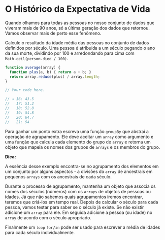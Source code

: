 # O Histórico da Expectativa de Vida

Quando olhamos para todas as pessoas no nosso conjunto de dados que viveram mais de 90 anos, só a última geração dos dados que retornou. Vamos observar mais de perto esse fenômeno.

Calcule o resultado da idade média das pessoas no conjunto de dados definidos por século. Uma pessoa é atribuída a um século pegando o ano da sua morte, dividindo por 100 e arredondando para cima com `Math.ceil(person.died / 100)`.

```js
function average(array) {
  function plus(a, b) { return a + b; }
  return array.reduce(plus) / array.length;
}

// Your code here.

// → 16: 43.5
//   17: 51.2
//   18: 52.8
//   19: 54.8
//   20: 84.7
//   21: 94
```

Para ganhar um ponto extra escreva uma função `groupBy` que abstrai a operação de agrupamento. Ele deve aceitar um `array` como argumento e uma função que calcula cada elemento do grupo de `array` e retorna um objeto que mapeia os nomes dos grupos de `arrays` e os membros do grupo.

**Dica:**

A essência desse exemplo encontra-se no agrupamento dos elementos em um conjunto por alguns aspectos - a divisões do `array` de ancestrais em pequenos `arrays` com os ancestrais de cada século.

Durante o processo de agrupamento, mantenha um objeto que associa os nomes dos séculos (números) com os `arrays` de objetos de pessoas ou idades. Já que não sabemos quais agrupamentos iremos encontrar, teremos que criá-los em tempo real. Depois de calcular o século para cada pessoa, vamos testar para saber se o século já existe. Se não existir adicione um `array` para ele. Em seguida adicione a pessoa (ou idade) no `array` de acordo com o século apropriado.

Finalmente um `loop` `for/in` pode ser usado para escrever a média de idades para cada século individualmente.
